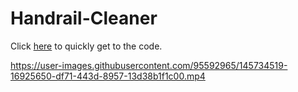 # Handrail-Cleaner

Click [here](final_code.ino) to quickly get to the code.


https://user-images.githubusercontent.com/95592965/145734519-16925650-df71-443d-8957-13d38b1f1c00.mp4

